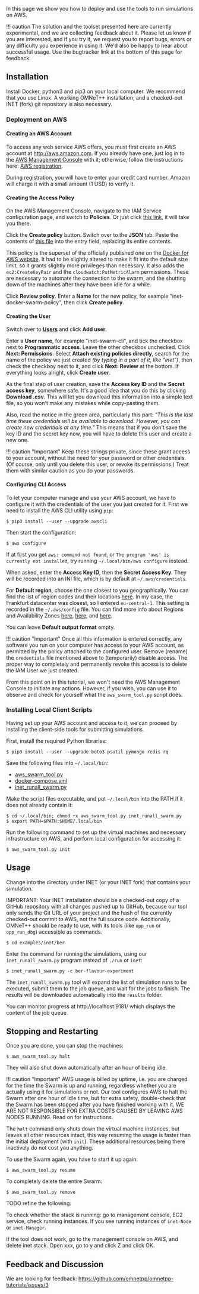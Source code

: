 
In this page we show you how to deploy and use the tools to run simulations on AWS.

!!! caution
    The solution and the toolset presented here are currently experimental, and we are collecting
    feedback about it. Please let us know if you are interested, and if you try it,
    we request you to report bugs, errors or any difficulty you experience in using it.
    We'd also be happy to hear about successful usage.
    Use the bugtracker link at the bottom of this page for feedback.


## Installation

Install Docker, python3 and pip3 on your local computer. We recommend that you use Linux.
A working OMNeT++ installation, and a checked-out INET (fork) git repository is also necessary.


### Deployment on AWS

#### Creating an AWS Account

To access any web service AWS offers, you must first create an AWS account at http://aws.amazon.com.
If you already have one, just log in to the [AWS Management Console](https://console.aws.amazon.com) with it;
otherwise, follow the instructions here: [AWS registration](https://portal.aws.amazon.com/gp/aws/developer/registration/index.html).

During registration, you will have to enter your credit card number. Amazon will charge it with a small amount (1 USD) to verify it.

#### Creating the Access Policy

On the AWS Management Console, navigate to the IAM Service configuration page, and switch to **Policies**. Or just
click [this link](https://console.aws.amazon.com/iam/home#/policies), it will take you there.

Click the **Create policy** button. Switch over to the **JSON** tab.
Paste the contents of [this file](code/docker-for-aws-policy.json) into the entry field, replacing its entire contents.

This policy is the superset of the officially published one on the [Docker for AWS website](https://docs.docker.com/docker-for-aws/iam-permissions/).
It had to be slightly altered to make it fit into the default size limit, so it grants slightly more privileges than necessary.
It also adds the `ec2:CreateKeyPair` and the `cloudwatch:PutMetricAlarm` permissions.
These are necessary to automate the connection to the swarm, and the shutting down of the machines after they have been idle for a while.

Click **Review policy**. Enter a **Name** for the new policy, for example "inet-docker-swarm-policy", then click **Create policy**.

#### Creating the User

Switch over to [**Users**](https://console.aws.amazon.com/iam/home#/users) and click **Add user**.

Enter a **User name**, for example "inet-swarm-cli", and tick the checkbox next to **Programmatic access**. Leave the other checkbox unchecked. Click **Next: Permissions**. Select **Attach existing policies directly**, search for the name of the policy we just created *(by typing in a part of it, like "inet")*, then check the checkboy next to it, and click **Next: Review** at the bottom. If everything looks alright, click **Create user**.

As the final step of user creation, save the **Access key ID** and the **Secret access key**, somewhere safe. It's a good idea that you do this by clicking **Download .csv**. This will let you download this information into a simple text file, so you won't make any mistakes while copy-pasting them.

Also, read the notice in the green area, particularly this part:
*"This is the last time these credentials will be available to download. However, you can create new credentials at any time."*
This means that if you don't save the key ID and the secret key now, you will have to delete this user and create a new one.

!!! caution "Important"
    Keep these strings private, since these grant access to your account, without the need for your password or other credentials.
    (Of course, only until you delete this user, or revoke its permissions.) Treat them with similar caution as you do your passwords.


#### Configuring CLI Access

To let your computer manage and use your AWS account, we have to configure it with the credentials of the user you just created for it.
First we need to install the AWS CLI utility using `pip`:

````
$ pip3 install --user --upgrade awscli
````

Then start the configuration:

````
$ aws configure
````

If at first you get `aws: command not found`, or `The program 'aws' is currently not installed`, try running `~/.local/bin/aws configure` instead.

When asked, enter the **Access Key ID**, then the **Secret Access Key**. They will be recorded into an INI file, which is by default at `~/.aws/credentials`.

For **Default region**, choose the one closest to you geographically. You can find the list of region codes and their locations
[here](https://docs.aws.amazon.com/AWSEC2/latest/UserGuide/using-regions-availability-zones.html#concepts-available-regions).
In my case, the Frankfurt datacenter was closest, so I entered `eu-central-1`. This setting is recorded in the `~/.aws/config` file.
You can find more info about Regions and Availability Zones
[here](https://docs.aws.amazon.com/general/latest/gr/rande.html),
[here](https://docs.aws.amazon.com/AWSEC2/latest/UserGuide/using-regions-availability-zones.html), and
[here](https://aws.amazon.com/about-aws/global-infrastructure/).

You can leave **Default output format** empty.

!!! caution "Important"
    Once all this information is entered correctly, any software you run on your computer has access
    to your AWS account, as permitted by the policy attached to the configured user.
    Remove (rename) the `credentials` file mentioned above to (temporarily) disable access.
    The proper way to completely and permanently revoke this access is to delete the IAM User we just created.

From this point on in this tutorial, we won't need the AWS Management Console to initiate any actions. However, if you wish, you can use it to observe and check for yourself what the `aws_swarm_tool.py` script does.


### Installing Local Client Scripts

Having set up your AWS account and access to it, we can proceed by installing the client-side tools for submitting simulations.

First, install the required Python libraries:

````
$ pip3 install --user --upgrade boto3 psutil pymongo redis rq
````

Save the following files into `~/.local/bin`:

  * [aws_swarm_tool.py](code/aws_swarm_tool.py)
  * [docker-compose.yml](code/docker-compose.yml)
  * [inet_runall_swarm.py](code/inet_runall_swarm.py)

Make the script files executable, and put `~/.local/bin` into the PATH if it does not already contain it:

````
$ cd ~/.local/bin; chmod +x aws_swarm_tool.py inet_runall_swarm.py
$ export PATH=$PATH:$HOME/.local/bin
````

Run the following command to set up the virtual machines and necessary infrastructure on AWS,
and perform local configuration for accessing it:

````
$ aws_swarm_tool.py init
````


## Usage

Change into the directory under INET (or your INET fork) that contains your simulation.

IMPORTANT: Your INET installation should be a checked-out copy of a GitHub repository with all changes pushed up to GitHub,
because our tool only sends the Git URL of your project and the hash of the currently checked-out commit to AWS, not the full source code.
Additionally, OMNeT++ should be ready to use, with its tools (like `opp_run` or `opp_run_dbg`) accessible as commands.


````
$ cd examples/inet/ber
````

Enter the command for running the simulations, using our `inet_runall_swarm.py` program instead of `./run` or `inet`:

````
$ inet_runall_swarm.py -c ber-flavour-experiment
````

The `inet_runall_swarm.py` tool will expand the list of simulation runs to be executed, submit them to the job queue, and wait for the jobs to finish.
The results will be downloaded automatically into the `results` folder.

You can monitor progress at http://localhost:9181/ which displays the content of the job queue.

## Stopping and Restarting

Once you are done, you can stop the machines:

````
$ aws_swarm_tool.py halt
````

They will also shut down automatically after an hour of being idle.

!!! caution "Important"
    AWS usage is billed by uptime, i.e. you are charged for the time the Swarm is up and running,
    regardless whether you are actually using it for simulations or not. Our tool configures AWS
    to halt the Swarm after one hour of idle time, but for extra safety, double-check that the
    Swarm has been stopped after you have finished working with it. WE ARE NOT RESPONSIBLE FOR
    EXTRA COSTS CAUSED BY LEAVING AWS NODES RUNNING. Read on for instructions.

The `halt` command only shuts down the virtual machine instances, but leaves all other resources intact,
this way resuming the usage is faster than the initial deployment (with `init`). These additional
resources being there inactively do not cost you anything.


To use the Swarm again, you have to start it up again:

````
$ aws_swarm_tool.py resume
````

To completely delete the entire Swarm:

````
$ aws_swarm_tool.py remove
````

TODO refine the following:

To check whether the stack is running: go to management console, EC2 service, check running instances. If you see
running instances of `inet-Node` or `inet-Manager`.

If the tool does not work, go to the management console on AWS, and delete inet stack.
Open xxx, go to y and click Z and click OK.


## Feedback and Discussion

We are looking for feedback:
https://github.com/omnetpp/omnetpp-tutorials/issues/3

